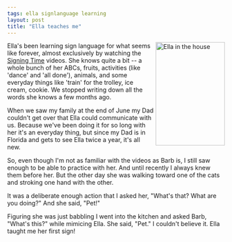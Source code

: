 ```yaml
---
tags: ella signlanguage learning
layout: post
title: "Ella teaches me"
---
```




<a href="http://www.flickr.com/photos/cwinters/2666527658/"
title="Ella in the house"><img
src="http://farm4.static.flickr.com/3082/2666527658_919c4eae70_m.jpg"
width="160" height="240" alt="Ella in the house" 
border="0" align="right" /></a>

<p>Ella's been learning sign language for what seems like forever,
almost exclusively by watching the 
<a href="http://www.signingtime.com/">Signing Time</a> 
videos. She knows quite a bit -- a whole bunch of her ABCs, fruits,
activities (like 'dance' and 'all done'), animals, and some everyday
things like 'train' for the trolley, ice cream, cookie. We stopped
writing down all the words she knows a few months ago.</p>

<p>When we saw my family at the end of June my Dad couldn't get over
that Ella could communicate with us. Because we've been doing it for
so long with her it's an everyday thing, but since my Dad is in
Florida and gets to see Ella twice a year, it's all new.</p>

<p>So, even though I'm not as familiar with the videos as Barb is, I
still saw enough to be able to practice with her. And until recently I
always knew them before her. But the other day she was walking toward
one of the cats and stroking one hand with the other.</p>

<p>It was a deliberate enough action that I asked her, "What's that?
What are you doing?"  And she said, "Pet!"</p>

<p>Figuring she was just babbling I went into the kitchen and asked
Barb, "What's this?" while mimicing Ella. She said, "Pet." I couldn't
believe it. Ella taught me her first sign!</p>


